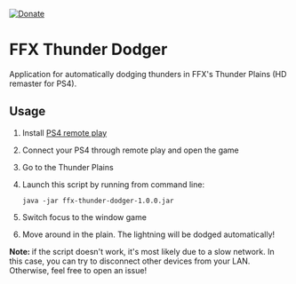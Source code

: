 [![Donate](https://img.shields.io/badge/Donate-PayPal-orange.svg)](https://www.paypal.com/donate/?cmd=_donations&business=8UK2BZP2K8NSS)

# FFX Thunder Dodger
Application for automatically dodging thunders in FFX's Thunder Plains (HD remaster for PS4).

## Usage
1. Install [PS4 remote play](https://remoteplay.dl.playstation.net/remoteplay/lang/it/index.html)
2. Connect your PS4 through remote play and open the game
3. Go to the Thunder Plains
4. Launch this script by running from command line: 

       java -jar ffx-thunder-dodger-1.0.0.jar

5. Switch focus to the window game
6. Move around in the plain. The lightning will be dodged automatically!

<b> Note: </b> if the script doesn't work, it's most likely due to a slow network. In this case, you can try to disconnect other devices from your LAN. Otherwise, feel free to open an issue!
